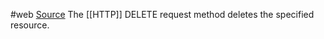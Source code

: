 #web 
[Source](https://developer.mozilla.org/en-US/docs/Web/HTTP/Methods/DELETE)
The [[HTTP]] DELETE request method deletes the specified resource.